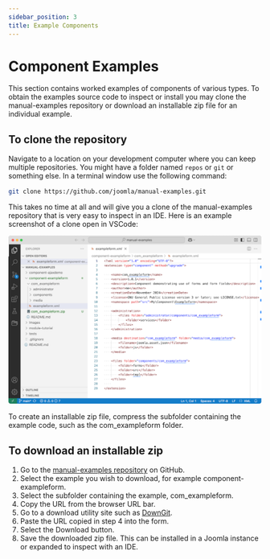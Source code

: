 ```yaml
---
sidebar_position: 3
title: Example Components
---
```


Component Examples
==================

This section contains worked examples of components of various types. To obtain the examples source code to inspect or install you may clone the manual-examples repository or download an installable zip file for an individual example.

## To clone the repository

Navigate to a location on your development computer where you can keep multiple repositories. You might have a folder named `repos` or `git` or something else. In a terminal window use the following command:

```sh
git clone https://github.com/joomla/manual-examples.git
```

This takes no time at all and will give you a clone of the manual-examples repository that is very easy to inspect in an IDE. Here is an example screenshot of a clone open in VSCode:

![screenshot of manual examples folder in vscode](_assets/manual-examples-in-vscode.png)

To create an installable zip file, compress the subfolder containing the example code, such as the com_exampleform folder.

## To download an installable zip

1. Go to the [manual-examples repository](https://github.com/joomla/manual-examples) on GitHub.
2. Select the example you wish to download, for example component-exampleform.
3. Select the subfolder containing the example, com_exampleform.
4. Copy the URL from the browser URL bar.
5. Go to a download utility site such as [DownGit](https://downgit.github.io/#/home).
6. Paste the URL copied in step 4 into the form.
7. Select the Download button.
8. Save the downloaded zip file. This can be installed in a Joomla instance or expanded to inspect with an IDE.

